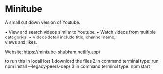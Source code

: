 # Minitube
A small cut down version of Youtube.

• View and search videos similar to Youtube.
• Watch videos from multiple categories.
• Videos detail include title, channel name,   
  views and likes.

Website: https://minitube-shubham.netlify.app/

to run this in localHost
1.download the files
2.in command terminal type: run npm install --legacy-peers-deps
3.in command terminal type: npm start
